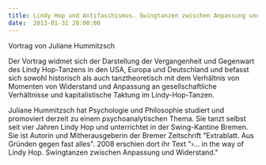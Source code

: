 ```yaml
---
title: Lindy Hop und Antifaschismus. Swingtanzen zwischen Anpassung und Widerstand
date:  2013-01-31 20:00:00
---
```


Vortrag von Juliane Hummitzsch



Der Vortrag widmet sich der Darstellung der Vergangenheit und Gegenwart
des Lindy Hop-Tanzens in den USA, Europa und Deutschland und befasst sich
sowohl historisch als auch tanztheoretisch mit dem Verhältnis von Momenten
von Widerstand und Anpassung an gesellschaftliche Verhältnisse und
kapitalistische Taktung im Lindy-Hop-Tanzen.


Juliane Hummitzsch hat Psychologie und Philosophie studiert und
promoviert derzeit zu einem psychoanalytischen Thema. Sie tanzt selbst
seit vier Jahren Lindy Hop und unterrichtet in der Swing-Kantine
Bremen. Sie ist Autorin und Mitherausgeberin der Bremer Zeitschrift
"Extrablatt. Aus Gründen gegen fast alles". 2008 erschien dort ihr Text
"›... in the way of Lindy Hop. Swingtanzen zwischen Anpassung und
Widerstand."


